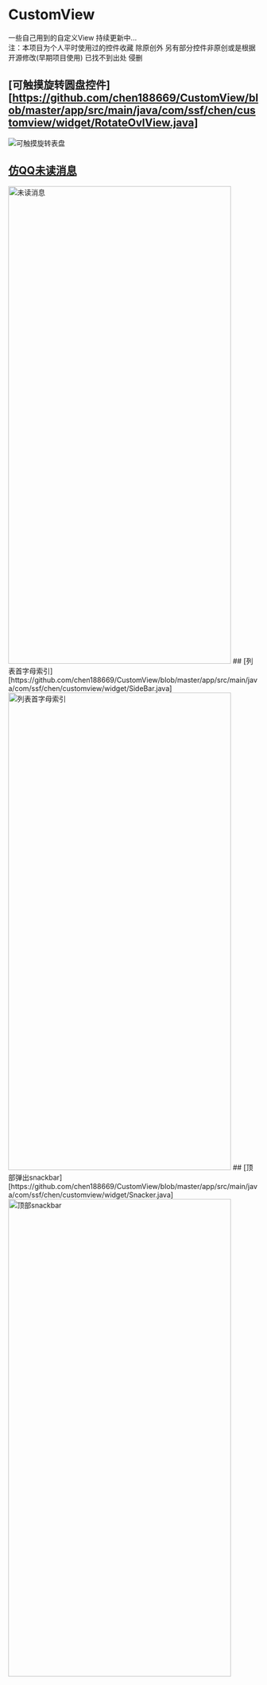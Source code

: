 # CustomView
一些自己用到的自定义View  持续更新中...  
注：本项目为个人平时使用过的控件收藏  除原创外 另有部分控件非原创或是根据开源修改(早期项目使用) 已找不到出处 侵删    
## [可触摸旋转圆盘控件][https://github.com/chen188669/CustomView/blob/master/app/src/main/java/com/ssf/chen/customview/widget/RotateOvlView.java]  
![可触摸旋转表盘](https://github.com/chen188669/CustomView/blob/master/images/rotateOvlView.gif "可触摸旋转表盘")  
## [仿QQ未读消息](https://github.com/chen188669/CustomView/blob/master/app/src/main/java/com/ssf/chen/customview/widget/DragPointView.java)     
<img src="https://github.com/chen188669/CustomView/blob/master/images/dragPointView.gif" width="448" height="960" alt="未读消息"/>  
## [列表首字母索引][https://github.com/chen188669/CustomView/blob/master/app/src/main/java/com/ssf/chen/customview/widget/SideBar.java]  
<img src="https://github.com/chen188669/CustomView/blob/master/images/SideBar.gif" width="448" height="960" alt="列表首字母索引"/>  
## [顶部弹出snackbar][https://github.com/chen188669/CustomView/blob/master/app/src/main/java/com/ssf/chen/customview/widget/Snacker.java]  
<img src="https://github.com/chen188669/CustomView/blob/master/images/Snacker.gif" width="448" height="960" alt="顶部snackbar"/>  
